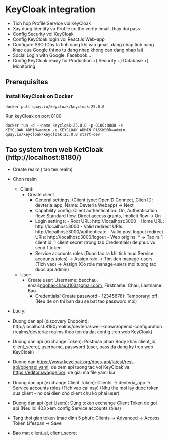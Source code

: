 # KeyCloak integration
- Tich hop Profile Service voi KeyCloak
- Xay dung Identity va Profile co the verify email, thay doi pass
- Config Security voi KeyCloak
- Config KeyCloak login voi ReactJs Web-app
- Configure SSO (Day la tinh nang khi vao gmail, dang nhap tinh nang khac cua Google thi no tu dang nhap khong can dang nhap lai)
- Social Login with Google, Facebook...
- Config KeyCloak ready for Production
   +) Security
   +) Database
   +) Monitoring

## Prerequisites

### Install KeyCloak on Docker 

`docker pull quay.io/keycloak/keycloak:25.0.0`

Run keyCloak on port 8180

`docker run -d --name keycloak-25.0.0 -p 8180:8080 -e KEYCLOAK_ADMIN=admin -e KEYCLOAK_ADMIN_PASSWORD=admin quay.io/keycloak/keycloak:25.0.0 start-dev`

## Tao system tren web KetCloak (http://localhost:8180/)
- Create realm ( tao ten realm)
- Chon realm
    - Client: 
      - Create client 
        - General settings: (Client type: OpenID Connect, Clien ID: devteria_app, Name: Devteria Webapp) -> Next
        - Capability config: Client authentication: On, Authentication flow: Standard flow, Direct access grants, Implicit flow -> On
        - Login settings: 
                          - Root URL: http://localhost:3000
                          - Home URL: http://localhost:3000
                          - Valid redirect URIs: http://localhost:3000/authenticate
                          - Valid post logout redirect URIs: http://localhost:3000/logout
                          - Web origins: *
      -> Tao ra 1 client id, 1 client secret (trong tab Credentials) de phuc vu send 1 token
        - Service accounts roles (Duoc tao ra khi tich muc Service accounts roles) -> Assign role -> Tim den manage-users (Tich vao) -> Assign (Co role manage-users moi tuong tac duoc api admin)
    - User:
      - Create user: Username: baochau, email:ngobaochau0103@gmail.com, Firstname: Chau, Lastname: Bao
        - Credentials( Create password - 12345678): Temporary: off (Neu de on thi ban dau se bat tao password moi)


- Luu y:
 - Duong dan api (discovery Endpoint): http://localhost:8180/realms/devteria/.well-known/openid-configuration (realms/devteria: realms theo ten da dat config tren web KeyCloak)
 - Duong dan api (exchange Token): Postman phan Body khai: client_id, client_secret, username, password (user, pass da  dang ky tren web KeyCloak)
 - Duong dan https://www.keycloak.org/docs-api/latest/rest-api/openapi.yaml: de xem api tuong tac voi KeyCloak va https://editor.swagger.io/: de giai ma file yaml kia
 - Duong dan api (exchange Client Token): Clients -> devteria_app -> Service accounts roles (Tich vao cai nay) (Nhu the moi lay duoc token cua client - no dai dien cho client chu ko phai user)
 - Duong dan api (get Users): Dung token exchange Client Token de goi api (Neu loi 403 xem config Service accounts roles)
 - Tang thoi gian token (mac dinh 5 phut): Clients -> Advanced -> Access Token Lifespan -> Save
 - Bao mat client_ai, client_secret

      